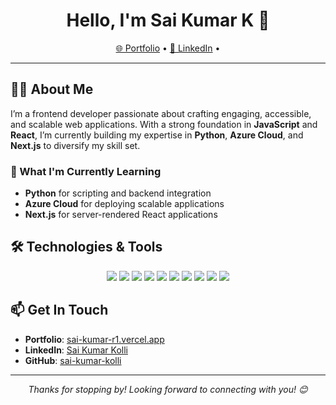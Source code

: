 <h1 align="center">Hello, I'm Sai Kumar K 👋</h1>

<p align="center">
  <a href="https://sai-kumar-r1.vercel.app/">🌐 Portfolio</a> •
  <a href="https://www.linkedin.com/in/sai-kumar-k-140375312">💼 LinkedIn</a> •
</p>

---
## 👨‍💻 About Me
I’m a frontend developer passionate about crafting engaging, accessible, and scalable web applications. With a strong foundation in **JavaScript** and **React**, I’m currently building my expertise in **Python**, **Azure Cloud**, and **Next.js** to diversify my skill set.

### 🌱 What I'm Currently Learning
- **Python** for scripting and backend integration
- **Azure Cloud** for deploying scalable applications
- **Next.js** for server-rendered React applications

## 🛠️ Technologies & Tools
<p align="center">
  <img src="https://img.shields.io/badge/Code-HTML5-informational?style=flat&logo=html5&logoColor=white&color=E34F26" />
  <img src="https://img.shields.io/badge/Code-CSS3-informational?style=flat&logo=css3&logoColor=white&color=1572B6" />
  <img src="https://img.shields.io/badge/Code-JavaScript-informational?style=flat&logo=javascript&logoColor=white&color=F7DF1E" />
  <img src="https://img.shields.io/badge/Code-TypeScript-informational?style=flat&logo=typescript&logoColor=white&color=3178C6" />
  <img src="https://img.shields.io/badge/Code-React-informational?style=flat&logo=react&logoColor=white&color=61DAFB" />
  <img src="https://img.shields.io/badge/Code-Redux-informational?style=flat&logo=redux&logoColor=white&color=764ABC" />
  <img src="https://img.shields.io/badge/Code-Next.js-informational?style=flat&logo=nextdotjs&logoColor=white&color=000000" />
  <img src="https://img.shields.io/badge/Code-Tailwind%20CSS-informational?style=flat&logo=tailwind-css&logoColor=white&color=06B6D4" />
  <img src="https://img.shields.io/badge/Tool-Git-informational?style=flat&logo=git&logoColor=white&color=F05032" />
  <img src="https://img.shields.io/badge/Tool-Webpack-informational?style=flat&logo=webpack&logoColor=white&color=8DD6F9" />
</p>

## 📫 Get In Touch
- **Portfolio**: [sai-kumar-r1.vercel.app](https://sai-kumar-r1.vercel.app/)
- **LinkedIn**: [Sai Kumar Kolli](https://www.linkedin.com/in/sai-kumar-k-140375312/)
- **GitHub**: [sai-kumar-kolli](https://github.com/sai-kumar-kolli)

---

<p align="center">
  <em>Thanks for stopping by! Looking forward to connecting with you! 😊</em>
</p>
